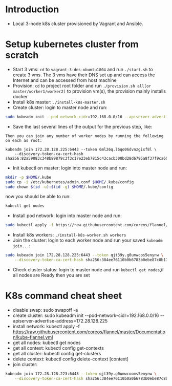 # Introduction
- Local 3-node k8s cluster provisioned by Vagrant and Ansible.

# Setup kubernetes cluster from scratch
- Start 3 vms: `cd` to `vagrant-3-dns-ubuntu1804` and run `./start.sh` to create 3 vms. The 3 vms have their DNS set up and can access the Internet and can be accessed from host machine
- Provision: `cd` to project root folder and run `./provision.sh all[or master/worker1/worker2]` to provision vm(s), the provision mainly installs docker
- Install k8s master: `./install-k8s-master.sh`
- Create cluster: login to master node and run:

```bash
sudo kubeadm init --pod-network-cidr=192.168.0.0/16 --apiserver-advertise-address=[ip address for master, ip address should from landrush and starts with `172.xxx.xxx.xxx`, like `172.28.128.225`]
```
- Save the last several lines of the output for the previous step, like:

```
Then you can join any number of worker nodes by running the following on each as root:

kubeadm join 172.28.128.225:6443 --token 6ml26q.l6qo06dvnzgixf8l \
    --discovery-token-ca-cert-hash sha256:82a59083c348b89879c3f3c17e23eb7815c43cacb300bd28d6795a8f37f9ca60 
```

- Init kubectl on master: login into master node and run:

```bash
mkdir -p $HOME/.kube
sudo cp -i /etc/kubernetes/admin.conf $HOME/.kube/config
sudo chown $(id -u):$(id -g) $HOME/.kube/config
```

now you should be able to run:

```bash
kubectl get nodes
```

- Install pod network: login into master node and run:

```bash
sudo kubectl apply -f https://raw.githubusercontent.com/coreos/flannel/master/Documentation/kube-flannel.yml
```

- Install k8s workers: `./install-k8s-worker.sh workers`
- Join the cluster: login to each worker node and run your saved `kubeadm join...`:

```bash
sudo kubeadm join 172.28.128.225:6443 --token qjt39y.g0umwcos5enynw \
    --discovery-token-ca-cert-hash sha256:384ee76110b0b6783b0ebe87c8b177809d6ef84c2b499c934008fc0d3397f2 
```

- Check cluster status: login to master node and run `kubectl get nodes`,if all nodes are Ready then you are set


# K8s command cheat sheet
- disable swap: sudo swapoff -a
- create cluster: sudo kubeadm init --pod-network-cidr=192.168.0.0/16 --apiserver-advertise-address=172.28.128.225
- install network: kubectl apply -f https://raw.githubusercontent.com/coreos/flannel/master/Documentation/kube-flannel.yml
- get all nodes: kubectl get nodes
- get all context: kubectl config get-contexts
- get all cluster: kubectl config get-clusters
- delete context: kubectl config delete-context [context]
- join cluster: 

```bash
kubeadm join 172.28.128.223:6443 --token qjt39y.g0umwcooms5enynw \
    --discovery-token-ca-cert-hash sha256:384ee76110b0a0b6783b0ebe87c8b177809d6ef84c2b499c934008fc0d3397f2 
```
